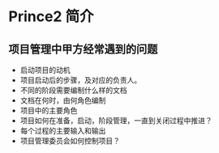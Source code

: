 # Prince2 简介

## 项目管理中甲方经常遇到的问题

* 启动项目的动机
* 项目启动后的步骤，及对应的负责人。
* 不同的阶段需要编制什么样的文档
* 文档在何时，由何角色编制
* 项目中的主要角色
* 项目如何在准备，启动，阶段管理，一直到关闭过程中推进？
* 每个过程的主要输入和输出
* 项目管理委员会如何控制项目？
